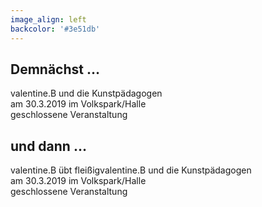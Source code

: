 ```yaml
---
image_align: left
backcolor: '#3e51db'
---
```


## **Demnächst …**

valentine.B und die Kunstpädagogen<br>am 30.3.2019 im Volkspark/Halle<br>geschlossene Veranstaltung

## **und dann …**

valentine.B übt fleißigvalentine.B und die Kunstpädagogen<br>am 30.3.2019 im Volkspark/Halle<br>geschlossene Veranstaltung


